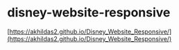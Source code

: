 # disney-website-responsive
[https://akhildas2.github.io/Disney_Website_Responsive/](https://akhildas2.github.io/Disney_Website_Responsive/)
